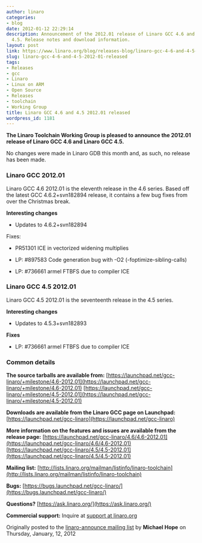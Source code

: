 ```yaml
---
author: linaro
categories:
- blog
date: 2012-01-12 22:29:14
description: Announcement of the 2012.01 release of Linaro GCC 4.6 and Linaro GCC
  4.5. Release notes and download information.
layout: post
link: https://www.linaro.org/blog/releases-blog/linaro-gcc-4-6-and-4-5-2012-01-released/
slug: linaro-gcc-4-6-and-4-5-2012-01-released
tags:
- Releases
- gcc
- Linaro
- Linux on ARM
- Open Source
- Releases
- toolchain
- Working Group
title: Linaro GCC 4.6 and 4.5 2012.01 released
wordpress_id: 1181
---
```


**The Linaro Toolchain Working Group is pleased to announce the 2012.01 release of Linaro GCC 4.6 and Linaro GCC 4.5.**

No changes were made in Linaro GDB this month and, as such, no release has been made.



### Linaro GCC 2012.01



Linaro GCC 4.6 2012.01 is the eleventh release in the 4.6 series. Based off the latest GCC 4.6.2+svn182894 release, it contains a few bug fixes from over the Christmas break.

**Interesting changes**




  * Updates to 4.6.2+svn182894


Fixes:


  * PR51301 ICE in vectorized widening multiplies


  * LP: #897583 Code generation bug with -O2 (-foptimize-sibling-calls)


  * LP: #736661 armel FTBFS due to compiler ICE





### Linaro GCC 4.5 2012.01



Linaro GCC 4.5 2012.01 is the seventeenth release in the 4.5 series.

**Interesting changes**




  * Updates to 4.5.3+svn182893


**Fixes**




  * LP: #736661 armel FTBFS due to compiler ICE





### Common details


**The source tarballs are available from:**
[https://launchpad.net/gcc-linaro/+milestone/4.6-2012.01](https://launchpad.net/gcc-linaro/+milestone/4.6-2012.01)
[https://launchpad.net/gcc-linaro/+milestone/4.5-2012.01](https://launchpad.net/gcc-linaro/+milestone/4.5-2012.01)

**Downloads are available from the Linaro GCC page on Launchpad:**
[https://launchpad.net/gcc-linaro](https://launchpad.net/gcc-linaro)

**More information on the features and issues are available from the release page:**
[https://launchpad.net/gcc-linaro/4.6/4.6-2012.01](https://launchpad.net/gcc-linaro/4.6/4.6-2012.01)
[https://launchpad.net/gcc-linaro/4.5/4.5-2012.01](https://launchpad.net/gcc-linaro/4.5/4.5-2012.01)

**Mailing list:**
[http://lists.linaro.org/mailman/listinfo/linaro-toolchain](http://lists.linaro.org/mailman/listinfo/linaro-toolchain)

**Bugs:**
[https://bugs.launchpad.net/gcc-linaro/](https://bugs.launchpad.net/gcc-linaro/)

**Questions?**
[https://ask.linaro.org/](https://ask.linaro.org/)

**Commercial support:**
Inquire at [support at linaro.org](http://lists.linaro.org/mailman/listinfo/linaro-announce)

Originally posted to the [linaro-announce mailing list](http://lists.linaro.org/pipermail/linaro-announce/2012-January/000092.html) by **Michael Hope** on Thursday, January, 12, 2012
